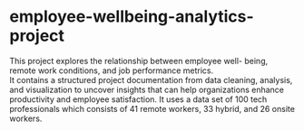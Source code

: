 # employee-wellbeing-analytics-project
This project explores the relationship between employee well- being, remote work conditions, and job performance metrics.   
It contains a structured project documentation from data cleaning, analysis, and visualization to uncover insights that can help organizations enhance productivity and employee satisfaction.
It uses a data set of 100 tech professionals which consists of 41 remote workers, 33 hybrid, and 26 onsite workers.
